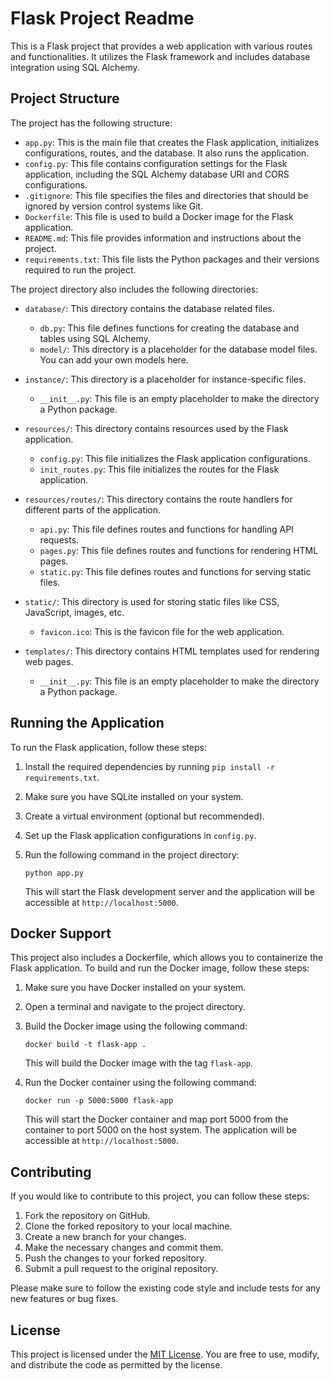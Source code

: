 # Flask Project Readme

This is a Flask project that provides a web application with various routes and functionalities. It utilizes the Flask framework and includes database integration using SQL Alchemy.

## Project Structure

The project has the following structure:

- `app.py`: This is the main file that creates the Flask application, initializes configurations, routes, and the database. It also runs the application.
- `config.py`: This file contains configuration settings for the Flask application, including the SQL Alchemy database URI and CORS configurations.
- `.gitignore`: This file specifies the files and directories that should be ignored by version control systems like Git.
- `Dockerfile`: This file is used to build a Docker image for the Flask application.
- `README.md`: This file provides information and instructions about the project.
- `requirements.txt`: This file lists the Python packages and their versions required to run the project.

The project directory also includes the following directories:

- `database/`: This directory contains the database related files.
  - `db.py`: This file defines functions for creating the database and tables using SQL Alchemy.
  - `model/`: This directory is a placeholder for the database model files. You can add your own models here.

- `instance/`: This directory is a placeholder for instance-specific files.
  - `__init__.py`: This file is an empty placeholder to make the directory a Python package.

- `resources/`: This directory contains resources used by the Flask application.
  - `config.py`: This file initializes the Flask application configurations.
  - `init_routes.py`: This file initializes the routes for the Flask application.

- `resources/routes/`: This directory contains the route handlers for different parts of the application.
  - `api.py`: This file defines routes and functions for handling API requests.
  - `pages.py`: This file defines routes and functions for rendering HTML pages.
  - `static.py`: This file defines routes and functions for serving static files.

- `static/`: This directory is used for storing static files like CSS, JavaScript, images, etc.
  - `favicon.ico`: This is the favicon file for the web application.

- `templates/`: This directory contains HTML templates used for rendering web pages.
  - `__init__.py`: This file is an empty placeholder to make the directory a Python package.

## Running the Application

To run the Flask application, follow these steps:

1. Install the required dependencies by running `pip install -r requirements.txt`.
2. Make sure you have SQLite installed on your system.
3. Create a virtual environment (optional but recommended).
4. Set up the Flask application configurations in `config.py`.
5. Run the following command in the project directory:

   ```shell
   python app.py
   ```

   This will start the Flask development server and the application will be accessible at `http://localhost:5000`.

## Docker Support

This project also includes a Dockerfile, which allows you to containerize the Flask application. To build and run the Docker image, follow these steps:

1. Make sure you have Docker installed on your system.
2. Open a terminal and navigate to the project directory.
3. Build the Docker image using the following command:

   ```shell
   docker build -t flask-app .
   ```

   This will build the Docker image with the tag `flask-app`.

4. Run the Docker container using the following command:

   ```shell
   docker run -p 5000:5000 flask-app
   ```

   This will start the Docker container and map port 5000 from the container to port 5000 on the host system. The application will be accessible at `http://localhost:5000`.

## Contributing



If you would like to contribute to this project, you can follow these steps:

1. Fork the repository on GitHub.
2. Clone the forked repository to your local machine.
3. Create a new branch for your changes.
4. Make the necessary changes and commit them.
5. Push the changes to your forked repository.
6. Submit a pull request to the original repository.

Please make sure to follow the existing code style and include tests for any new features or bug fixes.

## License

This project is licensed under the [MIT License](../LICENSE). You are free to use, modify, and distribute the code as permitted by the license.
